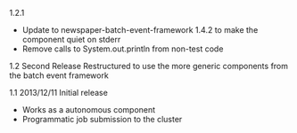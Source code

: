 1.2.1
* Update to newspaper-batch-event-framework 1.4.2 to make the component quiet on stderr
* Remove calls to System.out.println from non-test code

1.2
Second Release
Restructured to use the more generic components from the batch event framework

1.1 2013/12/11
Initial release
 - Works as a autonomous component
 - Programmatic job submission to the cluster
